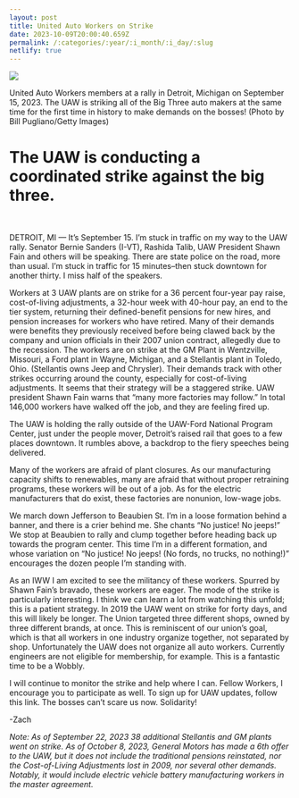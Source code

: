 ```yaml
---
layout: post
title: United Auto Workers on Strike
date: 2023-10-09T20:00:40.659Z
permalink: /:categories/:year/:i_month/:i_day/:slug
netlify: true
---
```

<p><img src="https://industrialworker.org/wp-content/uploads/2023/10/UAW.jpg"></p>
United Auto Workers members at a rally in Detroit, Michigan on September 15, 2023. The UAW is striking all of the Big Three auto makers at the same time for the first time in history to make demands on the bosses! (Photo by Bill Pugliano/Getty Images)<br>
<h1>The UAW is conducting a coordinated strike against the big three.</h1><br>
<p>DETROIT, MI — It’s September 15. I’m stuck in traffic on my way to the UAW rally. Senator Bernie Sanders (I-VT), Rashida Talib, UAW President Shawn Fain and others will be speaking. There are state police on the road, more than usual. I’m stuck in traffic for 15 minutes–then stuck downtown for another thirty. I miss half of the speakers.</p>

<p><a href="https://apnews.com/article/auto-uaw-workers-strike-gm-ford-stellantis-7ce3ca9d94b911250d07556b7af376c7"><a>Workers at 3 UAW plants are on strike</a> for a 36 percent four-year pay raise, cost-of-living adjustments, a 32-hour week with 40-hour pay, an end to the tier system, returning their defined-benefit pensions for new hires, and pension increases for workers who have retired. <a href="https://newrepublic.com/article/155088/gm-uaw-workers-strike"><a>Many of their demands were benefits they previously received before being clawed back by the company and union officials in their 2007 union contract</a>, allegedly due to the recession. The workers are on strike at the GM Plant in Wentzville, Missouri, a Ford plant in Wayne, Michigan, and a Stellantis plant in Toledo, Ohio. (Stellantis owns Jeep and Chrysler). Their demands track with other strikes occurring around the county, especially for cost-of-living adjustments. It seems that their strategy will be a staggered strike. UAW president Shawn Fain warns that “many more factories may follow.” In total 146,000 workers have walked off the job, and they are feeling fired up.

<p>The UAW is holding the rally outside of the UAW-Ford National Program Center, just under the people mover, Detroit’s raised rail that goes to a few places downtown. It rumbles above, a backdrop to the fiery speeches being delivered.</p>

<p>Many of the workers are afraid of plant closures. As our manufacturing capacity shifts to renewables, many are afraid that without proper retraining programs, these workers will be out of a job. As for the electric manufacturers that do exist, these factories are nonunion, low-wage jobs. </p>

<p>We march down Jefferson to Beaubien St. I’m in a loose formation behind a banner, and there is a crier behind me. She chants “No justice! No jeeps!” We stop at Beaubien to rally and clump together before heading back up towards the program center. This time I’m in a different formation, and whose variation on “No justice! No jeeps! (No fords, no trucks, no nothing!)” encourages the dozen people I’m standing with.</p>

<p>As an IWW I am excited to see the militancy of these workers. Spurred by Shawn Fain’s bravado, these workers are eager. The mode of the strike is particularly interesting. I think we can learn a lot from watching this unfold; this is a patient strategy. In 2019 the UAW went on strike for forty days, and this will likely be longer. The Union targeted three different shops, owned by three different brands, at once. This is reminiscent of our union’s goal, which is that all workers in one industry organize together, not separated by shop. Unfortunately the UAW does not organize all auto workers. Currently engineers are not eligible for membership, for example. This is a fantastic time to be a Wobbly.</p>

<p>I will continue to monitor the strike and help where I can. Fellow Workers, I encourage you to participate as well. To sign up for UAW updates, follow this <a href="https://actionnetwork.org/forms/sign-up-for-big-3-updates?source=uaw_org_splash"><a>link</a>. The bosses can’t scare us now. Solidarity!

<p>-Zach</p>


<p><i>Note: As of September 22, 2023 38 additional Stellantis and GM plants went on strike. As of October 8, 2023, General Motors has made a 6th offer to the UAW, but it does not include the traditional pensions reinstated, nor the Cost-of-Living Adjustments lost in 2009, nor several other demands. Notably, <a href="https://www.detroitnews.com/story/business/autos/2023/10/08/uaw-strike-day-24-workers-rally-supplemental-temporary-mack-trucks/71110328007/"><a>it would include electric vehicle battery manufacturing workers</a> in the master agreement.
